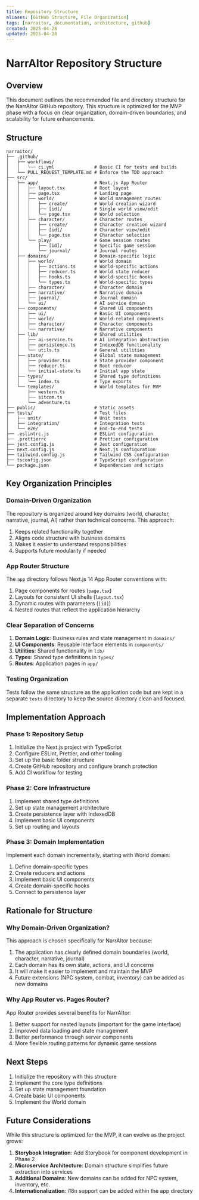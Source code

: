 ```yaml
---
title: Repository Structure
aliases: [GitHub Structure, File Organization]
tags: [narraitor, documentation, architecture, github]
created: 2025-04-28
updated: 2025-04-28
---
```


# NarrAItor Repository Structure

## Overview

This document outlines the recommended file and directory structure for the NarrAItor GitHub repository. This structure is optimized for the MVP phase with a focus on clear organization, domain-driven boundaries, and scalability for future enhancements.

## Structure

```
narraitor/
├── .github/
│   ├── workflows/
│   │   └── ci.yml               # Basic CI for tests and builds
│   └── PULL_REQUEST_TEMPLATE.md # Enforce the TDD approach
├── src/
│   ├── app/                     # Next.js App Router
│   │   ├── layout.tsx           # Root layout
│   │   ├── page.tsx             # Landing page
│   │   ├── world/               # World management routes
│   │   │   ├── create/          # World creation wizard
│   │   │   ├── [id]/            # Single world view/edit
│   │   │   └── page.tsx         # World selection
│   │   ├── character/           # Character routes
│   │   │   ├── create/          # Character creation wizard
│   │   │   ├── [id]/            # Character view/edit
│   │   │   └── page.tsx         # Character selection
│   │   └── play/                # Game session routes
│   │       ├── [id]/            # Specific game session
│   │       └── journal/         # Journal routes
│   ├── domains/                 # Domain-specific logic
│   │   ├── world/               # World domain
│   │   │   ├── actions.ts       # World-specific actions
│   │   │   ├── reducer.ts       # World state reducer 
│   │   │   ├── hooks.ts         # World-specific hooks
│   │   │   └── types.ts         # World-specific types
│   │   ├── character/           # Character domain
│   │   ├── narrative/           # Narrative domain
│   │   ├── journal/             # Journal domain
│   │   └── ai/                  # AI service domain
│   ├── components/              # Shared UI components
│   │   ├── ui/                  # Basic UI components
│   │   ├── world/               # World-related components
│   │   ├── character/           # Character components
│   │   └── narrative/           # Narrative components
│   ├── lib/                     # Shared utilities
│   │   ├── ai-service.ts        # AI integration abstraction
│   │   ├── persistence.ts       # IndexedDB functionality
│   │   └── utils.ts             # General utilities
│   ├── state/                   # Global state management
│   │   ├── provider.tsx         # State provider component
│   │   ├── reducer.ts           # Root reducer
│   │   └── initial-state.ts     # Initial app state
│   ├── types/                   # Shared type definitions
│   │   └── index.ts             # Type exports
│   └── templates/               # World templates for MVP
│       ├── western.ts
│       ├── sitcom.ts
│       └── adventure.ts
├── public/                      # Static assets
├── tests/                       # Test files
│   ├── unit/                    # Unit tests
│   ├── integration/             # Integration tests
│   └── e2e/                     # End-to-end tests
├── .eslintrc.js                 # ESLint configuration
├── .prettierrc                  # Prettier configuration
├── jest.config.js               # Jest configuration
├── next.config.js               # Next.js configuration
├── tailwind.config.js           # Tailwind CSS configuration
├── tsconfig.json                # TypeScript configuration
└── package.json                 # Dependencies and scripts
```

## Key Organization Principles

### Domain-Driven Organization

The repository is organized around key domains (world, character, narrative, journal, AI) rather than technical concerns. This approach:

1. Keeps related functionality together
2. Aligns code structure with business domains
3. Makes it easier to understand responsibilities
4. Supports future modularity if needed

### App Router Structure

The `app` directory follows Next.js 14 App Router conventions with:

1. Page components for routes (`page.tsx`)
2. Layouts for consistent UI shells (`layout.tsx`)
3. Dynamic routes with parameters (`[id]`)
4. Nested routes that reflect the application hierarchy

### Clear Separation of Concerns

1. **Domain Logic**: Business rules and state management in `domains/`
2. **UI Components**: Reusable interface elements in `components/`
3. **Utilities**: Shared functionality in `lib/`
4. **Types**: Shared type definitions in `types/`
5. **Routes**: Application pages in `app/`

### Testing Organization

Tests follow the same structure as the application code but are kept in a separate `tests` directory to keep the source directory clean and focused.

## Implementation Approach

### Phase 1: Repository Setup

1. Initialize the Next.js project with TypeScript
2. Configure ESLint, Prettier, and other tooling
3. Set up the basic folder structure
4. Create GitHub repository and configure branch protection
5. Add CI workflow for testing

### Phase 2: Core Infrastructure

1. Implement shared type definitions
2. Set up state management architecture
3. Create persistence layer with IndexedDB
4. Implement basic UI components
5. Set up routing and layouts

### Phase 3: Domain Implementation

Implement each domain incrementally, starting with World domain:

1. Define domain-specific types
2. Create reducers and actions
3. Implement basic UI components
4. Create domain-specific hooks
5. Connect to persistence layer

## Rationale for Structure

### Why Domain-Driven Organization?

This approach is chosen specifically for NarrAItor because:

1. The application has clearly defined domain boundaries (world, character, narrative, journal)
2. Each domain has its own state, actions, and UI concerns
3. It will make it easier to implement and maintain the MVP
4. Future extensions (NPC system, combat, inventory) can be added as new domains

### Why App Router vs. Pages Router?

App Router provides several benefits for NarrAItor:

1. Better support for nested layouts (important for the game interface)
2. Improved data loading and state management
3. Better performance through server components
4. More flexible routing patterns for dynamic game sessions

## Next Steps

1. Initialize the repository with this structure
2. Implement the core type definitions
3. Set up state management foundation
4. Create basic UI components
5. Implement the World domain

## Future Considerations

While this structure is optimized for the MVP, it can evolve as the project grows:

1. **Storybook Integration**: Add Storybook for component development in Phase 2
2. **Microservice Architecture**: Domain structure simplifies future extraction into services
3. **Additional Domains**: New domains can be added for NPC system, inventory, etc.
4. **Internationalization**: i18n support can be added within the app directory
